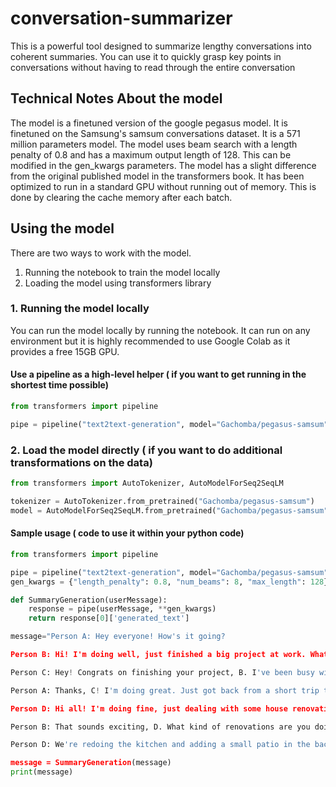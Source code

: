 # conversation-summarizer
This is a powerful tool designed to summarize lengthy conversations into coherent summaries. You can use it to quickly grasp key points in conversations without having to read through the entire conversation
## Technical Notes About the model
The model is a finetuned version of the google pegasus model. It is finetuned on the Samsung's samsum conversations dataset. It is a 571 million parameters model. The model uses beam search with a length penalty of 0.8 and has a maximum output length of 128. This can be modified in the gen_kwargs parameters. The model has a slight difference from the original published model in the transformers book. It has been optimized to run in a standard GPU without running out of memory. This is done by clearing the cache memory after each batch.

## Using the model
There are two ways to work with the model.
1. Running the notebook to train the model locally
2. Loading the model using transformers library
    

### 1. Running the model locally
You can run the model locally by running the notebook. It can run on any environment but it is highly recommended to use Google Colab as it provides a free 15GB GPU.

#### Use a pipeline as a high-level helper ( if you want to get running in the shortest time possible)

```python
from transformers import pipeline

pipe = pipeline("text2text-generation", model="Gachomba/pegasus-samsum")
```

### 2. Load the model directly ( if you want to do additional transformations on the data)

```python
from transformers import AutoTokenizer, AutoModelForSeq2SeqLM

tokenizer = AutoTokenizer.from_pretrained("Gachomba/pegasus-samsum")
model = AutoModelForSeq2SeqLM.from_pretrained("Gachomba/pegasus-samsum")
```

#### Sample usage ( code to use it within your python code)

```python
from transformers import pipeline

pipe = pipeline("text2text-generation", model="Gachomba/pegasus-samsum")
gen_kwargs = {"length_penalty": 0.8, "num_beams": 8, "max_length": 128}

def SummaryGeneration(userMessage):
    response = pipe(userMessage, **gen_kwargs)
    return response[0]['generated_text']  

message="Person A: Hey everyone! How's it going?

Person B: Hi! I'm doing well, just finished a big project at work. What about you?

Person C: Hey! Congrats on finishing your project, B. I've been busy with some personal stuff, but it's all good now. How about you, A?

Person A: Thanks, C! I'm doing great. Just got back from a short trip to the mountains. It was so refreshing. How are you doing, D?

Person D: Hi all! I'm doing fine, just dealing with some house renovations. It's a bit chaotic, but I'm excited to see the final result.

Person B: That sounds exciting, D. What kind of renovations are you doing?

Person D: We're redoing the kitchen and adding a small patio in the backyard. It's a lot of work, but I think it'll be worth it."

message = SummaryGeneration(message)
print(message)
```
